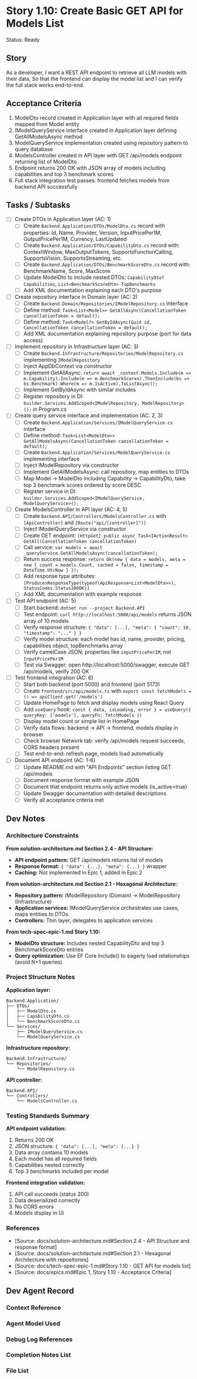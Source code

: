 # Story 1.10: Create Basic GET API for Models List

Status: Ready

## Story

As a developer,
I want a REST API endpoint to retrieve all LLM models with their data,
So that the frontend can display the model list and I can verify the full stack works end-to-end.

## Acceptance Criteria

1. ModelDto record created in Application layer with all required fields mapped from Model entity
2. IModelQueryService interface created in Application layer defining GetAllModelsAsync method
3. ModelQueryService implementation created using repository pattern to query database
4. ModelsController created in API layer with GET /api/models endpoint returning list of ModelDto
5. Endpoint returns 200 OK with JSON array of models including capabilities and top 3 benchmark scores
6. Full stack integration test passes: frontend fetches models from backend API successfully

## Tasks / Subtasks

- [ ] Create DTOs in Application layer (AC: 1)
  - [ ] Create `Backend.Application/DTOs/ModelDto.cs` record with properties: Id, Name, Provider, Version, InputPricePer1M, OutputPricePer1M, Currency, LastUpdated
  - [ ] Create `Backend.Application/DTOs/CapabilityDto.cs` record with: ContextWindow, MaxOutputTokens, SupportsFunctionCalling, SupportsVision, SupportsStreaming, etc.
  - [ ] Create `Backend.Application/DTOs/BenchmarkScoreDto.cs` record with: BenchmarkName, Score, MaxScore
  - [ ] Update ModelDto to include nested DTOs: `CapabilityDto? Capabilities`, `List<BenchmarkScoreDto> TopBenchmarks`
  - [ ] Add XML documentation explaining each DTO's purpose

- [ ] Create repository interface in Domain layer (AC: 2)
  - [ ] Create `Backend.Domain/Repositories/IModelRepository.cs` interface
  - [ ] Define method: `Task<List<Model>> GetAllAsync(CancellationToken cancellationToken = default);`
  - [ ] Define method: `Task<Model?> GetByIdAsync(Guid id, CancellationToken cancellationToken = default);`
  - [ ] Add XML documentation explaining repository purpose (port for data access)

- [ ] Implement repository in Infrastructure layer (AC: 3)
  - [ ] Create `Backend.Infrastructure/Repositories/ModelRepository.cs` implementing `IModelRepository`
  - [ ] Inject AppDbContext via constructor
  - [ ] Implement GetAllAsync: `return await _context.Models.Include(m => m.Capability).Include(m => m.BenchmarkScores).ThenInclude(bs => bs.Benchmark).Where(m => m.IsActive).ToListAsync();`
  - [ ] Implement GetByIdAsync with similar includes
  - [ ] Register repository in DI: `builder.Services.AddScoped<IModelRepository, ModelRepository>();` in Program.cs

- [ ] Create query service interface and implementation (AC: 2, 3)
  - [ ] Create `Backend.Application/Services/IModelQueryService.cs` interface
  - [ ] Define method: `Task<List<ModelDto>> GetAllModelsAsync(CancellationToken cancellationToken = default);`
  - [ ] Create `Backend.Application/Services/ModelQueryService.cs` implementing interface
  - [ ] Inject IModelRepository via constructor
  - [ ] Implement GetAllModelsAsync: call repository, map entities to DTOs
  - [ ] Map Model → ModelDto including Capability → CapabilityDto, take top 3 benchmark scores ordered by score DESC
  - [ ] Register service in DI: `builder.Services.AddScoped<IModelQueryService, ModelQueryService>();`

- [ ] Create ModelsController in API layer (AC: 4, 5)
  - [ ] Create `Backend.API/Controllers/ModelsController.cs` with `[ApiController]` and `[Route("api/[controller]")]`
  - [ ] Inject IModelQueryService via constructor
  - [ ] Create GET endpoint: `[HttpGet] public async Task<IActionResult> GetAll(CancellationToken cancellationToken)`
  - [ ] Call service: `var models = await _queryService.GetAllModelsAsync(cancellationToken);`
  - [ ] Return success response: `return Ok(new { data = models, meta = new { count = models.Count, cached = false, timestamp = DateTime.UtcNow } });`
  - [ ] Add response type attributes: `[ProducesResponseType(typeof(ApiResponse<List<ModelDto>>), StatusCodes.Status200OK)]`
  - [ ] Add XML documentation with example response

- [ ] Test API endpoint (AC: 5)
  - [ ] Start backend: `dotnet run --project Backend.API`
  - [ ] Test endpoint: `curl http://localhost:5000/api/models` returns JSON array of 10 models
  - [ ] Verify response structure: `{ "data": [...], "meta": { "count": 10, "timestamp": "..." } }`
  - [ ] Verify model structure: each model has id, name, provider, pricing, capabilities object, topBenchmarks array
  - [ ] Verify camelCase JSON: properties like `inputPricePer1M`, not `InputPricePer1M`
  - [ ] Test via Swagger: open http://localhost:5000/swagger, execute GET /api/models, verify 200 OK

- [ ] Test frontend integration (AC: 6)
  - [ ] Start both backend (port 5000) and frontend (port 5173)
  - [ ] Create `frontend/src/api/models.ts` with `export const fetchModels = () => apiClient.get('/models')`
  - [ ] Update HomePage to fetch and display models using React Query
  - [ ] Add `useQuery` hook: `const { data, isLoading, error } = useQuery({ queryKey: ['models'], queryFn: fetchModels })`
  - [ ] Display model count or simple list in HomePage
  - [ ] Verify data flows: backend → API → frontend, models display in browser
  - [ ] Check browser Network tab: verify /api/models request succeeds, CORS headers present
  - [ ] Test end-to-end: refresh page, models load automatically

- [ ] Document API endpoint (AC: 1-6)
  - [ ] Update README.md with "API Endpoints" section listing GET /api/models
  - [ ] Document response format with example JSON
  - [ ] Document that endpoint returns only active models (is_active=true)
  - [ ] Update Swagger documentation with detailed descriptions
  - [ ] Verify all acceptance criteria met

## Dev Notes

### Architecture Constraints

**From solution-architecture.md Section 2.4 - API Structure:**
- **API endpoint pattern:** GET /api/models returns list of models
- **Response format:** `{ "data": {...}, "meta": {...} }` wrapper
- **Caching:** Not implemented in Epic 1, added in Epic 2

**From solution-architecture.md Section 2.1 - Hexagonal Architecture:**
- **Repository pattern:** IModelRepository (Domain) → ModelRepository (Infrastructure)
- **Application services:** IModelQueryService orchestrates use cases, maps entities to DTOs
- **Controllers:** Thin layer, delegates to application services

**From tech-spec-epic-1.md Story 1.10:**
- **ModelDto structure:** Includes nested CapabilityDto and top 3 BenchmarkScoreDto entries
- **Query optimization:** Use EF Core Include() to eagerly load relationships (avoid N+1 queries)

### Project Structure Notes

**Application layer:**
```
Backend.Application/
├── DTOs/
│   ├── ModelDto.cs
│   ├── CapabilityDto.cs
│   └── BenchmarkScoreDto.cs
└── Services/
    ├── IModelQueryService.cs
    └── ModelQueryService.cs
```

**Infrastructure repository:**
```
Backend.Infrastructure/
└── Repositories/
    └── ModelRepository.cs
```

**API controller:**
```
Backend.API/
└── Controllers/
    └── ModelsController.cs
```

### Testing Standards Summary

**API endpoint validation:**
1. Returns 200 OK
2. JSON structure: `{ "data": [...], "meta": {...} }`
3. Data array contains 10 models
4. Each model has all required fields
5. Capabilities nested correctly
6. Top 3 benchmarks included per model

**Frontend integration validation:**
1. API call succeeds (status 200)
2. Data deserialized correctly
3. No CORS errors
4. Models display in UI

### References

- [Source: docs/solution-architecture.md#Section 2.4 - API Structure and response format]
- [Source: docs/solution-architecture.md#Section 2.1 - Hexagonal Architecture with repositories]
- [Source: docs/tech-spec-epic-1.md#Story 1.10 - GET API for models list]
- [Source: docs/epics.md#Epic 1, Story 1.10 - Acceptance Criteria]

## Dev Agent Record

### Context Reference

<!-- Path(s) to story context XML will be added here by context workflow -->

### Agent Model Used

<!-- Agent model information will be populated during development -->

### Debug Log References

<!-- Debug logs will be added during development -->

### Completion Notes List

<!-- Completion notes will be added after story implementation -->

### File List

<!-- Modified/created files will be listed here after implementation -->

